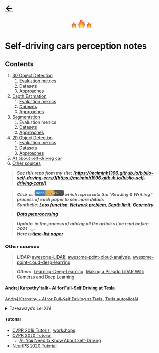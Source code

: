  <link rel="stylesheet" href="styles.css"> 

# [&larr;](https://maiminh1996.github.io/blog.html)

<p align="center" vertical-align="middle"><img src="doc/fire.png" alt="drawing" width="20"/><img src="doc/fire.png" alt="drawing" width="30"/><img src="doc/fire.png" alt="drawing" width="20"/></p>

# Self-driving cars perception notes

## Contents

1. [3D Object Detection](README.md)
	1. [Evaluation metrics](3d_od/evaluation.md)
	2. [Datasets](3d_od/dataset.md)
	3. [Approaches](3d_od/appro.md)
2. [Depth Estimation](README.md) 
	1. [Evaluation metrics](depth_estimation/evaluation.md)
	2. [Datasets](depth_estimation/dataset.md)
	3. [Approaches](depth_estimation/appro.md)
3. [Segmentation](README.md)
	1. [Evaluation metrics](seg/evaluation.md)
	2. [Datasets](seg/dataset.md)
	3. [Approaches](seg/appro.md)
4. [2D Object Detection](README.md)
	1. [Evaluation metrics](2d_od/evaluation.md)
	2. [Datasets](2d_od/dataset.md)
	3. [Approaches](2d_od/appro.md)
6. [All about self-driving car](all.md)
5. [Other sources](#other-sources)

> **_See this repo from my site: [https://maiminh1996.github.io/biblio-self-driving-cars/](https://maiminh1996.github.io/biblio-self-driving-cars/)_**

> **_Click on [<img src="doc/50.png" width="95">](README.md) which represents the "Reading & Writting" process of each paper to see more details_**  
> **_Synthetic: [Loss function](loss_problem.md), [Network problem](network_problem.md), [Depth limit](depth_estimation/depth_limit.md), [Geometry](geometry.md)_**

> **_[Data preprocessing](dataset/data_preprocessing.md)_**

> **_Update: in the process of adding all the articles i've read before 2021_** ~_~  
> **_Here is [time-list paper](time_list_paper.md)_**




### Other sources

> **_LiDAR:_** [awesome-LiDAR](https://github.com/szenergy/awesome-lidar#datasets), [awesome-point-cloud-analysis](https://github.com/Yochengliu/awesome-point-cloud-analysis), [awesome-point-cloud-deep-learning](https://github.com/dashidhy/awesome-point-cloud-deep-learning)

> **_Others:_** [Learning-Deep-Learning](https://github.com/patrick-llgc/Learning-Deep-Learning), <a href="https://medium.com/swlh/making-a-pseudo-lidar-with-cameras-and-deep-learning-e8f03f939c5f">Making a Pseudo LiDAR With Cameras and Deep Learning</a>


#### Andrej Karpathy'talk - AI for Full-Self Driving at Tesla
[Andrej Karpathy - AI for Full-Self Driving at Tesla](https://www.youtube.com/watch?v=hx7BXih7zx8&feature=youtu.be), [Tesla autopilotAI](https://www.tesla.com/autopilotAI)
<details>
  <summary>Takeaways's Lei Xin!</summary>
1. What is Tesla Autopilot 1:20<br/>
2. <b>Tesla's methods are heavily based on computer vision rather than lidar</b> 5:25<br/>
3. Neural networks in production 6:55<br/>
4. Receive training images for tricky cases from the fleet 8:35
5. For testing, it is not enough to just rely on loss function and mean accuracy of test set 13:00<br/>
6. HydraNet contains 48 networks with shared backbone, 1,000 distinct predictions (Number of output tensors) and it takes 70,000 GPU hours to train 14:12<br/>
7. Neural networks for full self-driving 16:54<br/>
8. <b>Get depth estimation from images directly by using self-supervised techniques</b> 22:54, predict the depth, drive to it and measure the real distance<br/>
9. other uses of <b>self-supervised learning</b> 25:24<br/>
10. Q&A 26:50

</details>

#### Tutorial
- [CVPR 2019 Tutorial](https://cvpr2019.thecvf.com/program/tutorials), [workshops](https://cvpr2019.thecvf.com/program/workshops)
- [CVPR 2020 Tutorial](http://cvpr2020.thecvf.com/program/tutorials)
	- [All You Need to Know About Self-Driving](http://www.allaboutselfdriving.com/)
- [NeurIPS 2020 Tutorial](https://nips.cc/virtual/2020/public/e_tutorials.html)

<!--

</br>● 

-->

